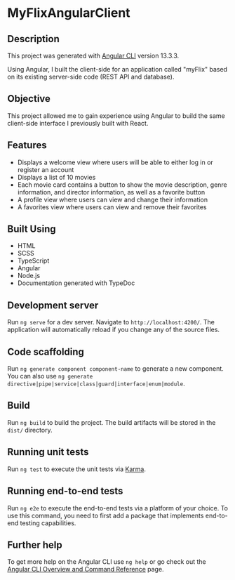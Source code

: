 # MyFlixAngularClient

## Description

This project was generated with [Angular CLI](https://github.com/angular/angular-cli) version 13.3.3.

Using Angular, I built the client-side for an application called "myFlix" based on its existing server-side code (REST API and database). 

## Objective
This project allowed me to gain experience using Angular to build the same client-side interface I previously built with React.

## Features
- Displays a welcome view where users will be able to either log in or register an account
- Displays a list of 10 movies 
- Each movie card contains a button to show the movie description, genre information, and director information, as well as a favorite button 
- A profile view where users can view and change their information
- A favorites view where users can view and remove their favorites

## Built Using
- HTML
- SCSS
- TypeScript
- Angular
- Node.js
- Documentation generated with TypeDoc

## Development server

Run `ng serve` for a dev server. Navigate to `http://localhost:4200/`. The application will automatically reload if you change any of the source files.

## Code scaffolding

Run `ng generate component component-name` to generate a new component. You can also use `ng generate directive|pipe|service|class|guard|interface|enum|module`.

## Build

Run `ng build` to build the project. The build artifacts will be stored in the `dist/` directory.

## Running unit tests

Run `ng test` to execute the unit tests via [Karma](https://karma-runner.github.io).

## Running end-to-end tests

Run `ng e2e` to execute the end-to-end tests via a platform of your choice. To use this command, you need to first add a package that implements end-to-end testing capabilities.

## Further help

To get more help on the Angular CLI use `ng help` or go check out the [Angular CLI Overview and Command Reference](https://angular.io/cli) page.

